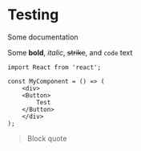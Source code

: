 # Testing

Some documentation

Some **bold**, _italic_, ~~strike~~, and `code` text

```
import React from 'react';

const MyComponent = () => (
    <div>
    <Button>
        Test
    </Button>
    </div>
);
```

> Block quote
